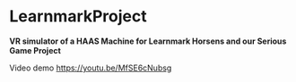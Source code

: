 # LearnmarkProject
__VR simulator of a HAAS Machine for Learnmark Horsens and our Serious Game Project__

Video demo https://youtu.be/MfSE6cNubsg
